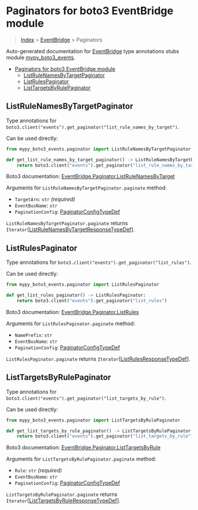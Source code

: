 # Paginators for boto3 EventBridge module

> [Index](..) > [EventBridge](.) > Paginators

Auto-generated documentation for
[EventBridge](https://boto3.amazonaws.com/v1/documentation/api/1.17.75/reference/services/events.html#EventBridge)
type annotations stubs module
[mypy_boto3_events](https://pypi.org/project/mypy-boto3-events/).

- [Paginators for boto3 EventBridge module](#paginators-for-boto3-eventbridge-module)
  - [ListRuleNamesByTargetPaginator](#listrulenamesbytargetpaginator)
  - [ListRulesPaginator](#listrulespaginator)
  - [ListTargetsByRulePaginator](#listtargetsbyrulepaginator)

## ListRuleNamesByTargetPaginator

Type annotations for
`boto3.client("events").get_paginator("list_rule_names_by_target")`.

Can be used directly:

```python
from mypy_boto3_events.paginator import ListRuleNamesByTargetPaginator

def get_list_rule_names_by_target_paginator() -> ListRuleNamesByTargetPaginator:
    return boto3.client("events").get_paginator("list_rule_names_by_target")
```

Boto3 documentation:
[EventBridge.Paginator.ListRuleNamesByTarget](https://boto3.amazonaws.com/v1/documentation/api/1.17.75/reference/services/events.html#EventBridge.Paginator.ListRuleNamesByTarget)

Arguments for `ListRuleNamesByTargetPaginator.paginate` method:

- `TargetArn`: `str` *(required)*
- `EventBusName`: `str`
- `PaginationConfig`:
  [PaginatorConfigTypeDef](./type_defs.md#paginatorconfigtypedef)

`ListRuleNamesByTargetPaginator.paginate` returns
`Iterator`\[[ListRuleNamesByTargetResponseTypeDef](./type_defs.md#listrulenamesbytargetresponsetypedef)\].

## ListRulesPaginator

Type annotations for `boto3.client("events").get_paginator("list_rules")`.

Can be used directly:

```python
from mypy_boto3_events.paginator import ListRulesPaginator

def get_list_rules_paginator() -> ListRulesPaginator:
    return boto3.client("events").get_paginator("list_rules")
```

Boto3 documentation:
[EventBridge.Paginator.ListRules](https://boto3.amazonaws.com/v1/documentation/api/1.17.75/reference/services/events.html#EventBridge.Paginator.ListRules)

Arguments for `ListRulesPaginator.paginate` method:

- `NamePrefix`: `str`
- `EventBusName`: `str`
- `PaginationConfig`:
  [PaginatorConfigTypeDef](./type_defs.md#paginatorconfigtypedef)

`ListRulesPaginator.paginate` returns
`Iterator`\[[ListRulesResponseTypeDef](./type_defs.md#listrulesresponsetypedef)\].

## ListTargetsByRulePaginator

Type annotations for
`boto3.client("events").get_paginator("list_targets_by_rule")`.

Can be used directly:

```python
from mypy_boto3_events.paginator import ListTargetsByRulePaginator

def get_list_targets_by_rule_paginator() -> ListTargetsByRulePaginator:
    return boto3.client("events").get_paginator("list_targets_by_rule")
```

Boto3 documentation:
[EventBridge.Paginator.ListTargetsByRule](https://boto3.amazonaws.com/v1/documentation/api/1.17.75/reference/services/events.html#EventBridge.Paginator.ListTargetsByRule)

Arguments for `ListTargetsByRulePaginator.paginate` method:

- `Rule`: `str` *(required)*
- `EventBusName`: `str`
- `PaginationConfig`:
  [PaginatorConfigTypeDef](./type_defs.md#paginatorconfigtypedef)

`ListTargetsByRulePaginator.paginate` returns
`Iterator`\[[ListTargetsByRuleResponseTypeDef](./type_defs.md#listtargetsbyruleresponsetypedef)\].
